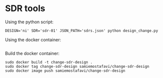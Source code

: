 # SDR tools

Using the python script:
```
DESIGN='ni' SDR='sdr-01' JSON_PATH='sdrs.json' python design_change.py
```

Using the docker container:
```
```

Build the docker container:
```
sudo docker build -t change-sdr-design .
sudo docker tag change-sdr-design samiemostafavi/change-sdr-design
sudo docker image push samiemostafavi/change-sdr-design
```
